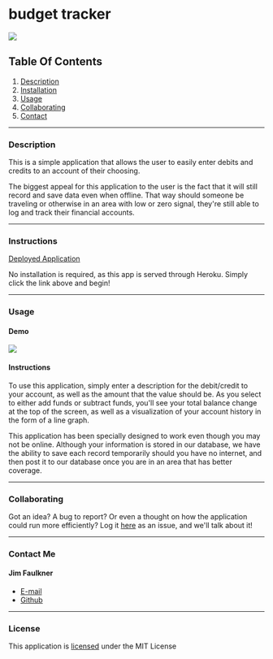 # budget tracker

![](https://img.shields.io/badge/License-MIT-yellowgreen)
      
## Table Of Contents
1.  [Description](#description)
2.  [Installation](#installation) 
3.  [Usage](#usage)
4.  [Collaborating](#collaborating)
5.  [Contact](#contact)
      
_________________________________
  
### Description
      
This is a simple application that allows the user to easily enter debits and credits to an account of their choosing.  

The biggest appeal for this application to the user is the fact that it will still record and save data even when offline.  That way should someone be traveling or otherwise in an area with low or zero signal, they're still able to log and track their financial accounts.
      
_________________________________
  
### Instructions
  
[Deployed Application](https://thawing-woodland-70441.herokuapp.com/)

No installation is required, as this app is served through Heroku.  Simply click the link above and begin!
  
_________________________________
  
### Usage

#### Demo
![](./public/assets/demo.gif)
  
#### Instructions

To use this application, simply enter a description for the debit/credit to your account, as well as the amount that the value should be.  As you select to either add funds or subtract funds, you'll see your total balance change at the top of the screen, as well as a visualization of your account history in the form of a line graph.

This application has been specially designed to work even though you may not be online.  Although your information is stored in our database, we have the ability to save each record temporarily should you have no internet, and then post it to our database once you are in an area that has better coverage.
  
_________________________________
  
### Collaborating
  
Got an idea?  A bug to report?  Or even a thought on how the application could run more efficiently?  Log it [here](https://github.com/jhf1203/budget-tracker/issues) as an issue, and we'll talk about it!
  
_________________________________
  
### Contact Me
  
#### Jim Faulkner
- [E-mail](mailto:jhf1203@gmail.com)
- [Github](jhf1203)
  
_________________________________
  
### License
  
This application is [licensed](https://opensource.org/licenses/MIT) under the MIT License
